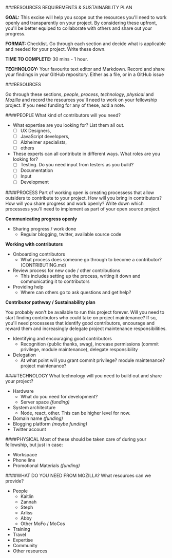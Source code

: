 ###RESOURCES REQUIREMENTS & SUSTAINABILITY PLAN

**GOAL:** This excise will help you scope out the resources you'll need to work openly and transparently on your project. By considering these upfront, you'll be better equiped to collaborate with others and share out your progress.

**FORMAT:** Checklist. Go through each section and decide what is applicable and needed for your project. Write these down.

**TIME TO COMPLETE:** 30 mins - 1 hour.

**TECHNOLOGY:** Your favourite text editor and Markdown. Record and share your findings in your GitHub repository. Either as a file, or in a GitHub issue

###RESOURCES

Go through these sections, *people*, *process*, *technology*, *physical* and *Mozilla* and record the resources you'll need to work on your fellowship project. If you need funding for any of these, add a note.

####PEOPLE
What kind of contributors will you need?
* What expertise are you looking for? List them all out. 
  - [ ] UX Designers, 
  - [ ] JavaScript developers, 
  - [ ] Alzheimer specialists, 
  - [ ] others
* These experts can all contribute in different ways. What roles are you looking for?
  - [ ] Testing. Do you need input from testers as you build?
  - [ ] Documentation
  - [ ] Input
  - [ ] Development

####PROCESS
Part of working open is creating processess that allow outsiders to contribute to your project. How will you bring in contributors? How will you share progress and work openly? Write down which processess you'll need to implement as part of your open source project.

**Communicating progress openly**
* Sharing progress / work done
  * Regular blogging, twitter, available source code
  
**Working with contributors**
* Onboarding contributors
  * What process does someone go through to become a contributor? (CONTRIBUTING.md)
* Review process for new code / other contributions
  * This includes setting up the process, writing it down and communicating it to contributors
* Providing help
  * Where can others go to ask questions and get help?

**Contributor pathway / Sustainability plan**

You probably won't be available to run this project forever. Will you need to start finding contributors who could take on project maintenance? If so, you'll need processess that identify good contributors, encourage and reward them and increasingly delegate project maintenance responsibilities.
* Identifying and encouraging good contributors
  * Recognition (public thanks, swag), increase permissions (commit privilege, module maintenance), delegate responsibility
* Delegation
  * At what point will you grant commit privilege? module maintenance? project maintenance?

####TECHNOLOGY
What technology will you need to build out and share your project? 
* Hardware
  * What do you need for development?
  * Server space *(funding)*
* System architecture
  * Node, react, other. This can be higher level for now.
* Domain name *(funding)*
* Blogging platform *(maybe funding)*
* Twitter account

####PHYSICAL
Most of these should be taken care of during your fellowship, but just in case:
* Workspace
* Phone line
* Promotional Materials *(funding)*

####WHAT DO YOU NEED FROM MOZILLA?
What resources can we provide?
* People
  * Kaitlin
  * Zannah
  * Steph
  * Arliss
  * Abby
  * Other MoFo / MoCos
* Training
* Travel
* Expertise
* Community
* Other resources


